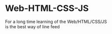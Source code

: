 # Web-HTML-CSS-JS
For a long time learning of the Web/HTML/CSS/JS
<br /> is the best way of line feed
